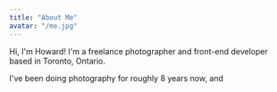 ```yaml
---
title: "About Me"
avatar: "/me.jpg"
---
```

Hi, I'm Howard! I'm a freelance photographer and front-end developer based in Toronto, Ontario. 

I've been doing photography for roughly 8 years now, and 
